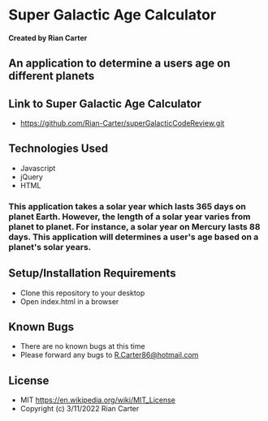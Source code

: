 # Super Galactic Age Calculator

#### Created by Rian Carter

## An application to determine a users age on different planets

## Link to Super Galactic Age Calculator

* https://github.com/Rian-Carter/superGalacticCodeReview.git

## Technologies Used

* Javascript
* jQuery
* HTML

### This application takes a solar year which lasts 365 days on planet Earth. However, the length of a solar year varies from planet to planet. For instance, a solar year on Mercury lasts 88 days. This application will determines a user's age based on a planet's solar years.

## Setup/Installation Requirements

* Clone this repository to your desktop
* Open index.html in a browser

## Known Bugs

* There are no known bugs at this time
* Please forward any bugs to R.Carter86@hotmail.com

## License

* MIT https://en.wikipedia.org/wiki/MIT_License
* Copyright (c) 3/11/2022 Rian Carter
